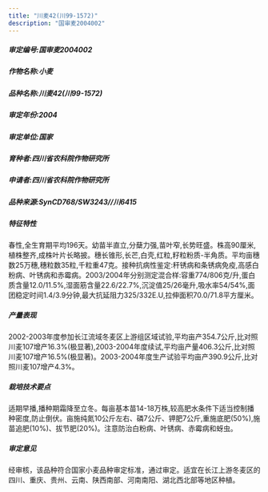 ```yaml
---
title: "川麦42(川99-1572)"
description: "国审麦2004002"
---
```

##### 审定编号:国审麦2004002

##### 作物名称:小麦

##### 品种名称:川麦42(川99-1572)

##### 审定年份:2004

##### 审定单位:国家

##### 育种者:四川省农科院作物研究所

##### 申请者:四川省农科院作物研究所

##### 品种来源:SynCD768/SW3243//川6415

##### 特征特性
春性,全生育期平均196天。幼苗半直立,分蘖力强,苗叶窄,长势旺盛。株高90厘米,植株整齐,成株叶片长略披。穗长锥形,长芒,白壳,红粒,籽粒粉质-半角质。平均亩穗数25万穗,穗粒数35粒,千粒重47克。接种抗病性鉴定:秆锈病和条锈病免疫,高感白粉病、叶锈病和赤霉病。2003/2004年分别测定混合样:容重774/806克/升,蛋白质含量12.0/11.5%,湿面筋含量22.6/22.7%,沉淀值25/26毫升,吸水率54/54%,面团稳定时间1.4/3.9分钟,最大抗延阻力325/332E.U,拉伸面积70.0/71.8平方厘米。

##### 产量表现
2002-2003年度参加长江流域冬麦区上游组区域试验,平均亩产354.7公斤,比对照川麦107增产16.3%(极显著),2003-2004年度续试,平均亩产量406.3公斤,比对照川麦107增产16.5%(极显著)。2003-2004年度生产试验平均亩产390.9公斤,比对照川麦107增产4.3%。

##### 栽培技术要点
适期早播,播种期霜降至立冬。每亩基本苗14-18万株,较高肥水条件下适当控制播种密度,防止倒伏。亩施纯氮10公斤左右、磷7公斤、钾肥7公斤,重施底肥(50%),施苗追肥(10%)、拔节肥(20%)。注意防治白粉病、叶锈病、赤霉病和蚜虫。

##### 审定意见
经审核，该品种符合国家小麦品种审定标准，通过审定。适宜在长江上游冬麦区的四川、重庆、贵州、云南、陕西南部、河南南阳、湖北西北部等地区种植。
